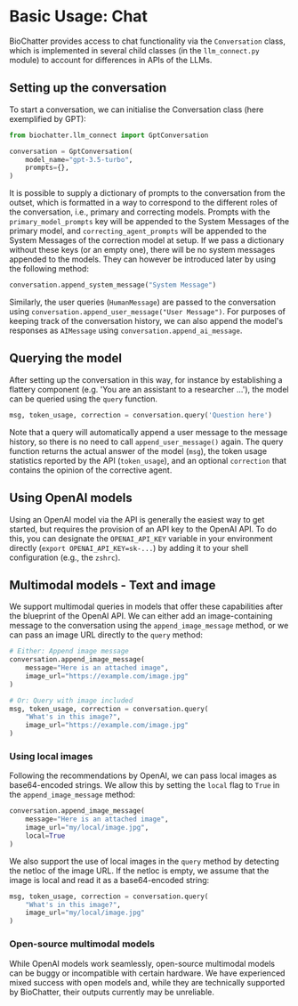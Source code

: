 # Basic Usage: Chat

BioChatter provides access to chat functionality via the `Conversation` class,
which is implemented in several child classes (in the `llm_connect.py` module)
to account for differences in APIs of the LLMs.

## Setting up the conversation

To start a conversation, we can initialise the Conversation class (here
exemplified by GPT):

```python
from biochatter.llm_connect import GptConversation

conversation = GptConversation(
    model_name="gpt-3.5-turbo",
    prompts={},
)
```

It is possible to supply a dictionary of prompts to the conversation from the
outset, which is formatted in a way to correspond to the different roles of the
conversation, i.e., primary and correcting models. Prompts with the
`primary_model_prompts` key will be appended to the System Messages of the
primary model, and `correcting_agent_prompts` will be appended to the System
Messages of the correction model at setup. If we pass a dictionary without these
keys (or an empty one), there will be no system messages appended to the models.
They can however be introduced later by using the following method:

```python
conversation.append_system_message("System Message")
```

Similarly, the user queries (`HumanMessage`) are passed to the conversation
using `conversation.append_user_message("User Message")`. For purposes of
keeping track of the conversation history, we can also append the model's
responses as `AIMessage` using `conversation.append_ai_message`.

## Querying the model

After setting up the conversation in this way, for instance by establishing a
flattery component (e.g. 'You are an assistant to a researcher ...'), the model
can be queried using the `query` function.

```python
msg, token_usage, correction = conversation.query('Question here')
```

Note that a query will automatically append a user message to the message
history, so there is no need to call `append_user_message()` again. The query
function returns the actual answer of the model (`msg`), the token usage
statistics reported by the API (`token_usage`), and an optional `correction`
that contains the opinion of the corrective agent.

## Using OpenAI models

Using an OpenAI model via the API is generally the easiest way to get started,
but requires the provision of an API key to the OpenAI API. To do this, you can
designate the `OPENAI_API_KEY` variable in your environment directly (`export
OPENAI_API_KEY=sk-...`) by adding it to your shell configuration (e.g., the
`zshrc`).

## Multimodal models - Text and image

We support multimodal queries in models that offer these capabilities after the
blueprint of the OpenAI API. We can either add an image-containing message to
the conversation using the `append_image_message` method, or we can pass an
image URL directly to the `query` method:

```python
# Either: Append image message
conversation.append_image_message(
    message="Here is an attached image",
    image_url="https://example.com/image.jpg"
)

# Or: Query with image included
msg, token_usage, correction = conversation.query(
    "What's in this image?",
    image_url="https://example.com/image.jpg"
)
```

### Using local images

Following the recommendations by OpenAI, we can pass local images as
base64-encoded strings. We allow this by setting the `local` flag to `True` in
the `append_image_message` method:

```python
conversation.append_image_message(
    message="Here is an attached image",
    image_url="my/local/image.jpg",
    local=True
)
```

We also support the use of local images in the `query` method by detecting the
netloc of the image URL. If the netloc is empty, we assume that the image is
local and read it as a base64-encoded string:

```python
msg, token_usage, correction = conversation.query(
    "What's in this image?",
    image_url="my/local/image.jpg"
)
```

### Open-source multimodal models

While OpenAI models work seamlessly, open-source multimodal models can be buggy
or incompatible with certain hardware. We have experienced mixed success with
open models and, while they are technically supported by BioChatter, their
outputs currently may be unreliable.
